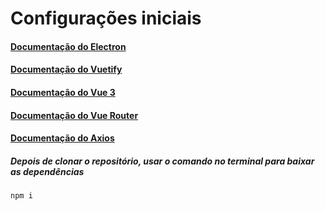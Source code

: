 # Configurações iniciais

#### **[Documentação do Electron](https://www.electronjs.org/pt/docs/latest/)**
#### **[Documentação do Vuetify](https://vuetifyjs.com/en/getting-started/installation/#installation)**
#### **[Documentação do Vue 3](https://vuejs.org/guide/introduction.html)**
#### **[Documentação do Vue Router](https://router.vuejs.org)**
#### **[Documentação do Axios](https://axios-http.com/ptbr/docs/intro)**

##### Depois de clonar o repositório, usar o comando no terminal para baixar as dependências
```
npm i
```
